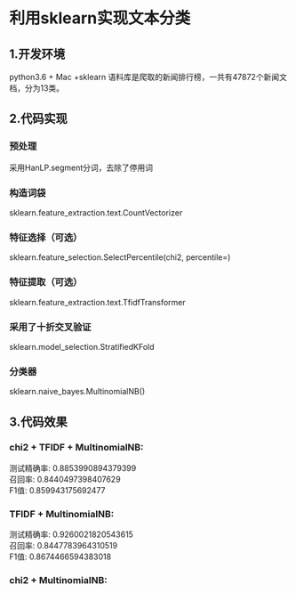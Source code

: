 利用sklearn实现文本分类
=====================
## 1.开发环境
python3.6 + Mac +sklearn
语料库是爬取的新闻排行榜，一共有47872个新闻文档，分为13类。

## 2.代码实现
### 预处理
采用HanLP.segment分词，去除了停用词<br>
### 构造词袋
sklearn.feature_extraction.text.CountVectorizer<br>
### 特征选择（可选）
sklearn.feature_selection.SelectPercentile(chi2, percentile=)<br>
### 特征提取（可选）
sklearn.feature_extraction.text.TfidfTransformer<br>
### 采用了十折交叉验证
sklearn.model_selection.StratifiedKFold<br>
### 分类器
sklearn.naive_bayes.MultinomialNB()<br>

## 3.代码效果
### chi2 + TFIDF + MultinomialNB:<br>
测试精确率: 0.8853990894379399<br>
召回率: 0.8440497398407629<br>
F1值: 0.859943175692477<br>

### TFIDF + MultinomialNB:<br>
测试精确率: 0.9260021820543615<br>
召回率: 0.8447783964310519<br>
F1值: 0.8674466594383018<br>

### chi2  + MultinomialNB:<br>
